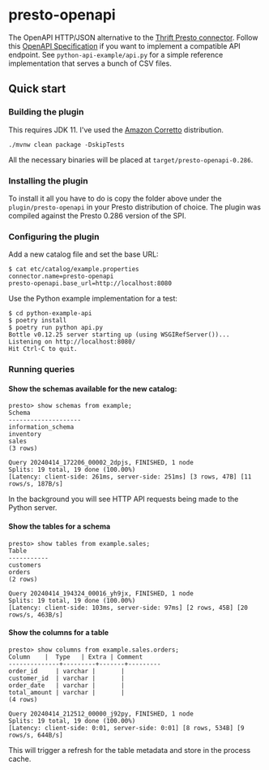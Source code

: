 # presto-openapi
The OpenAPI HTTP/JSON alternative to the [Thrift Presto connector](https://prestodb.io/docs/current/connector/thrift.html#connector-thrift--page-root). Follow this [OpenAPI Specification](https://editor.swagger.io/?url=https://raw.githubusercontent.com/andreisavu/presto-openapi/main/openapi.yaml) if you want to implement a compatible API endpoint. See `python-api-example/api.py` for a simple reference implementation that serves a bunch of CSV files.

## Quick start

### Building the plugin

This requires JDK 11. I've used the [Amazon Corretto](https://aws.amazon.com/corretto/?filtered-posts.sort-by=item.additionalFields.createdDate&filtered-posts.sort-order=desc) distribution.

    ./mvnw clean package -DskipTests

All the necessary binaries will be placed at `target/presto-openapi-0.286`.

### Installing the plugin

To install it all you have to do is copy the folder above under the `plugin/presto-openapi` in your Presto distribution of choice. The plugin was compiled against the Presto 0.286 version of the SPI.

### Configuring the plugin

Add a new catalog file and set the base URL:

    $ cat etc/catalog/example.properties
    connector.name=presto-openapi
    presto-openapi.base_url=http://localhost:8080

Use the Python example implementation for a test:

    $ cd python-example-api
    $ poetry install
    $ poetry run python api.py
    Bottle v0.12.25 server starting up (using WSGIRefServer())...
    Listening on http://localhost:8080/
    Hit Ctrl-C to quit.

### Running queries

#### Show the schemas available for the new catalog:

    presto> show schemas from example;
    Schema
    --------------------
    information_schema
    inventory          
    sales              
    (3 rows)
    
    Query 20240414_172206_00002_2dpjs, FINISHED, 1 node
    Splits: 19 total, 19 done (100.00%)
    [Latency: client-side: 261ms, server-side: 251ms] [3 rows, 47B] [11 rows/s, 187B/s]

In the background you will see HTTP API requests being made to the Python server.

#### Show the tables for a schema

    presto> show tables from example.sales;
    Table
    -----------
    customers
    orders    
    (2 rows)
    
    Query 20240414_194324_00016_yh9jx, FINISHED, 1 node
    Splits: 19 total, 19 done (100.00%)
    [Latency: client-side: 103ms, server-side: 97ms] [2 rows, 45B] [20 rows/s, 463B/s]

#### Show the columns for a table

    presto> show columns from example.sales.orders;
    Column    |  Type   | Extra | Comment
    --------------+---------+-------+---------
    order_id     | varchar |       |         
    customer_id  | varchar |       |         
    order_date   | varchar |       |         
    total_amount | varchar |       |         
    (4 rows)
    
    Query 20240414_212512_00000_j92py, FINISHED, 1 node
    Splits: 19 total, 19 done (100.00%)
    [Latency: client-side: 0:01, server-side: 0:01] [8 rows, 534B] [9 rows/s, 644B/s]

This will trigger a refresh for the table metadata and store in the process cache.
